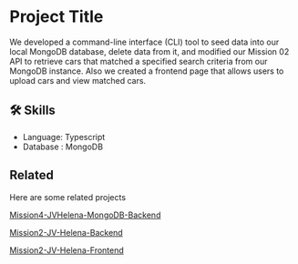 # Project Title

We developed a command-line interface (CLI) tool to seed data into our local MongoDB database, delete data from it, and modified our Mission 02 API to retrieve cars that matched a specified search criteria from our MongoDB instance. Also we created a frontend page that allows users to upload cars and view matched cars.


## 🛠 Skills
 - Language: Typescript
 - Database : MongoDB


## Related

Here are some related projects

[Mission4-JVHelena-MongoDB-Backend](https://github.com/HelenaMission/Mission4-JVHelena-MongoDB-Backend) 

[Mission2-JV-Helena-Backend](https://github.com/HelenaMission/Mission2-JV-Helena-Backend)

[Mission2-JV-Helena-Frontend](https://github.com/HelenaMission/Mission2-JV-Helena-Frontend)

